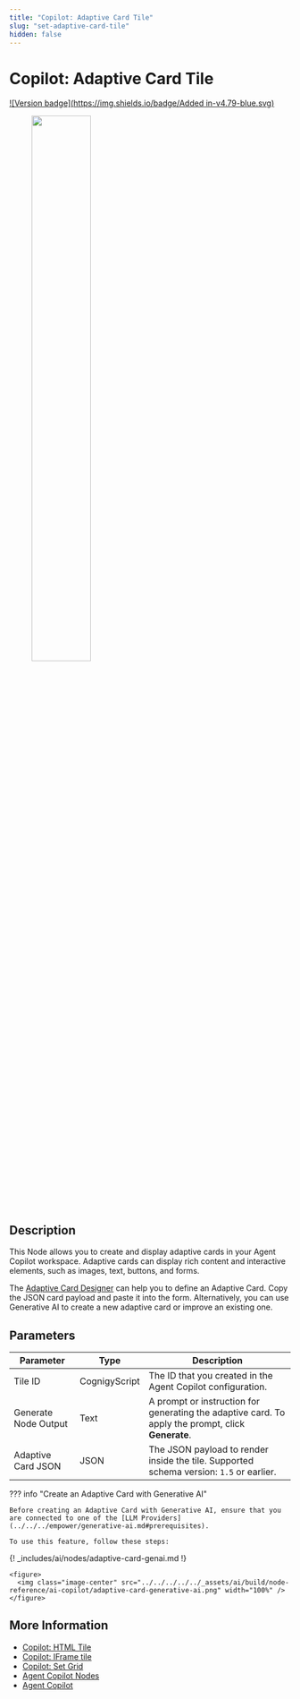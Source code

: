 ```yaml
---
title: "Copilot: Adaptive Card Tile"
slug: "set-adaptive-card-tile"
hidden: false
---
```


# Copilot: Adaptive Card Tile

[![Version badge](https://img.shields.io/badge/Added in-v4.79-blue.svg)](../../../../release-notes/4.79.md)

<figure>
  <img class="image-center" src="../../../../../_assets/ai/build/node-reference/ai-copilot/set-adaptive-card-tile.png" width="50%" />
</figure>

## Description

This Node allows you to create and display adaptive cards in your Agent Copilot workspace. Adaptive cards can display rich content and interactive elements, such as images, text, buttons, and forms. 

The [Adaptive Card Designer](https://adaptivecards.io/designer) can help you to define an Adaptive Card. Copy the JSON card payload and paste it into the form. Alternatively, you can use Generative AI to create a new adaptive card or improve an existing one.

## Parameters 

| Parameter            | Type          | Description                                                                                        |
|----------------------|---------------|----------------------------------------------------------------------------------------------------|
| Tile ID              | CognigyScript | The ID that you created in the Agent Copilot configuration.                                        |
| Generate Node Output | Text          | A prompt or instruction for generating the adaptive card. To apply the prompt, click **Generate**. |
| Adaptive Card JSON   | JSON          | The JSON payload to render inside the tile. Supported schema version: `1.5` or earlier.            |


??? info "Create an Adaptive Card with Generative AI"

    Before creating an Adaptive Card with Generative AI, ensure that you are connected to one of the [LLM Providers](../../../empower/generative-ai.md#prerequisites).

    To use this feature, follow these steps:

{! _includes/ai/nodes/adaptive-card-genai.md !}

    <figure>
      <img class="image-center" src="../../../../../_assets/ai/build/node-reference/ai-copilot/adaptive-card-generative-ai.png" width="100%" />
    </figure>

## More Information

- [Copilot: HTML Tile](set-html-tile.md)
- [Copilot: IFrame tile](set-iframe-tile.md)
- [Copilot: Set Grid](set-grid.md)
- [Agent Copilot Nodes](overview.md)
- [Agent Copilot](../../../../ai-copilot/overview.md)